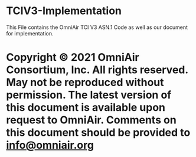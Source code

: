 # TCIV3-Implementation
This File contains the OmniAir TCI V3 ASN.1 Code as well as our document for implementation.

# Copyright © 2021 OmniAir Consortium, Inc. All rights reserved. May not be reproduced without permission. The latest version of this document is available upon request to OmniAir. Comments on this document should be provided to info@omniair.org
